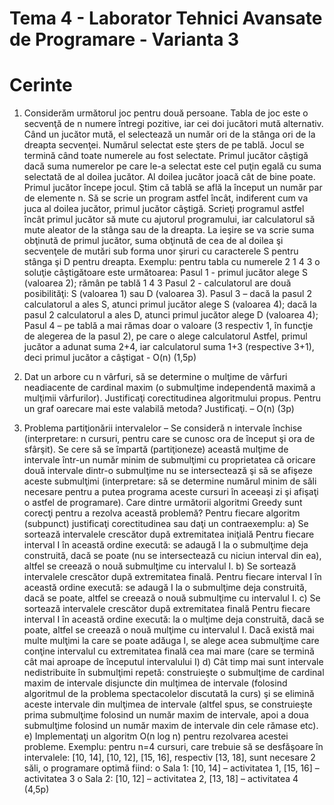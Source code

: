 # Tema 4 - Laborator Tehnici Avansate de Programare - Varianta 3

# Cerinte

1. Considerăm următorul joc pentru două persoane. Tabla de joc este o secvenţă de n numere
întregi pozitive, iar cei doi jucători mută alternativ. Când un jucător mută, el selectează un număr ori
de la stânga ori de la dreapta secvenţei. Numărul selectat este şters de pe tablă. Jocul se termină când
toate numerele au fost selectate. Primul jucător câştigă dacă suma numerelor pe care le-a selectat este
cel puţin egală cu suma selectată de al doilea jucător. Al doilea jucător joacă cât de bine poate.
Primul jucător începe jocul. Ştim că tablă se află la început un număr par de elemente n. Să se scrie
un program astfel încât, indiferent cum va juca al doilea jucător, primul jucător câştigă. Scrieţi
programul astfel încât primul jucător să mute cu ajutorul programului, iar calculatorul să mute
aleator de la stânga sau de la dreapta. La ieşire se va scrie suma obţinută de primul jucător, suma
obţinută de cea de al doilea şi secvenţele de mutări sub forma unor şiruri cu caracterele S pentru
stânga şi D pentru dreapta. Exemplu: pentru tabla cu numerele 2 1 4 3 o soluţie câştigătoare este
următoarea:
Pasul 1 - primul jucător alege S (valoarea 2); rămân pe tablă 1 4 3
Pasul 2 - calculatorul are două posibilităţi: S (valoarea 1) sau D (valoarea 3).
Pasul 3 – dacă la pasul 2 calculatorul a ales S, atunci primul jucător alege S (valoarea 4);
dacă la pasul 2 calculatorul a ales D, atunci primul jucător alege D (valoarea 4);
Pasul 4 – pe tablă a mai rămas doar o valoare (3 respectiv 1, în funcţie de alegerea de la pasul 2),
pe care o alege calculatorul
Astfel, primul jucător a adunat suma 2+4, iar calculatorul suma 1+3 (respective 3+1), deci primul
jucător a câştigat - O(n) (1,5p)


2. Dat un arbore cu n vârfuri, să se determine o mulţime de vârfuri neadiacente de cardinal maxim (o
submulţime independentă maximă a mulţimii vârfurilor). Justificaţi corectitudinea algoritmului propus.
Pentru un graf oarecare mai este valabilă metoda? Justificaţi. – O(n) (3p)


3. Problema partiţionării intervalelor – Se consideră n intervale închise (interpretare: n cursuri,
pentru care se cunosc ora de început şi ora de sfârşit). Se cere să se împartă (partiţioneze) această
mulţime de intervale într-un număr minim de submulţimi cu proprietatea că oricare două intervale
dintr-o submulţime nu se intersectează şi să se afişeze aceste submulţimi (interpretare: să se determine
numărul minim de săli necesare pentru a putea programa aceste cursuri în aceeaşi zi şi afişaţi o astfel
de programare). Care dintre următorii algoritmi Greedy sunt corecţi pentru a rezolva această
problemă? Pentru fiecare algoritm (subpunct) justificaţi corectitudinea sau daţi un contraexemplu:
a) Se sortează intervalele crescător după extremitatea iniţială Pentru fiecare interval I în această
ordine execută: se adaugă I la o submulţime deja construită, dacă se poate (nu se intersectează cu
niciun interval din ea), altfel se creează o nouă submulţime cu intervalul I.
b) Se sortează intervalele crescător după extremitatea finală. Pentru fiecare interval I în această ordine
execută: se adaugă I la o submulţime deja construită, dacă se poate, altfel se creează o nouă
submulţime cu intervalul I.
c) Se sortează intervalele crescător după extremitatea finală Pentru fiecare interval I în această ordine
execută: la o mulţime deja construită, dacă se poate, altfel se creează o nouă mulţime cu intervalul
I. Dacă există mai multe mulţimi la care se poate adăuga I, se alege acea submulţime care conţine
intervalul cu extremitatea finală cea mai mare (care se termină cât mai aproape de începutul
intervalului I)
d) Cât timp mai sunt intervale nedistribuite în submulţimi repetă: construieşte o submulţime de
cardinal maxim de intervale disjuncte din mulţimea de intervale (folosind algoritmul de la
problema spectacolelor discutată la curs) şi se elimină aceste intervale din mulţimea de intervale
(altfel spus, se construieşte prima submulţime folosind un număr maxim de intervale, apoi a doua
submulţime folosind un număr maxim de intervale din cele rămase etc).
e) Implementaţi un algoritm O(n log n) pentru rezolvarea acestei probleme.
Exemplu: pentru n=4 cursuri, care trebuie să se desfăşoare în intervalele: [10, 14], [10, 12], [15,
16], respectiv [13, 18], sunt necesare 2 săli, o programare optimă fiind:
o Sala 1: [10, 14] – activitatea 1, [15, 16] – activitatea 3
o Sala 2: [10, 12] – activitatea 2, [13, 18] – activitatea 4 (4,5p)
